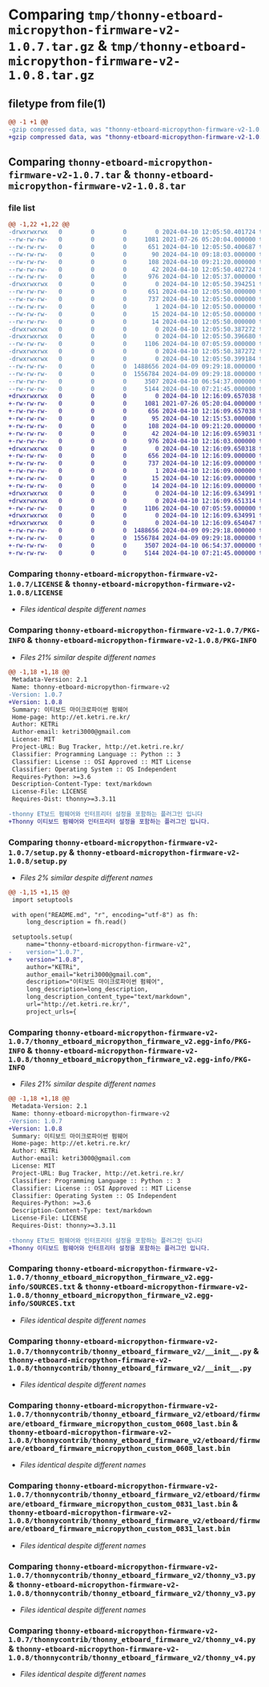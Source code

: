 # Comparing `tmp/thonny-etboard-micropython-firmware-v2-1.0.7.tar.gz` & `tmp/thonny-etboard-micropython-firmware-v2-1.0.8.tar.gz`

## filetype from file(1)

```diff
@@ -1 +1 @@
-gzip compressed data, was "thonny-etboard-micropython-firmware-v2-1.0.7.tar", last modified: Wed Apr 10 12:05:50 2024, max compression
+gzip compressed data, was "thonny-etboard-micropython-firmware-v2-1.0.8.tar", last modified: Wed Apr 10 12:16:09 2024, max compression
```

## Comparing `thonny-etboard-micropython-firmware-v2-1.0.7.tar` & `thonny-etboard-micropython-firmware-v2-1.0.8.tar`

### file list

```diff
@@ -1,22 +1,22 @@
-drwxrwxrwx   0        0        0        0 2024-04-10 12:05:50.401724 thonny-etboard-micropython-firmware-v2-1.0.7/
--rw-rw-rw-   0        0        0     1081 2021-07-26 05:20:04.000000 thonny-etboard-micropython-firmware-v2-1.0.7/LICENSE
--rw-rw-rw-   0        0        0      651 2024-04-10 12:05:50.400687 thonny-etboard-micropython-firmware-v2-1.0.7/PKG-INFO
--rw-rw-rw-   0        0        0       90 2024-04-10 09:18:03.000000 thonny-etboard-micropython-firmware-v2-1.0.7/README.md
--rw-rw-rw-   0        0        0      108 2024-04-10 09:21:20.000000 thonny-etboard-micropython-firmware-v2-1.0.7/pyproject.toml
--rw-rw-rw-   0        0        0       42 2024-04-10 12:05:50.402724 thonny-etboard-micropython-firmware-v2-1.0.7/setup.cfg
--rw-rw-rw-   0        0        0      976 2024-04-10 12:05:37.000000 thonny-etboard-micropython-firmware-v2-1.0.7/setup.py
-drwxrwxrwx   0        0        0        0 2024-04-10 12:05:50.394251 thonny-etboard-micropython-firmware-v2-1.0.7/thonny_etboard_micropython_firmware_v2.egg-info/
--rw-rw-rw-   0        0        0      651 2024-04-10 12:05:50.000000 thonny-etboard-micropython-firmware-v2-1.0.7/thonny_etboard_micropython_firmware_v2.egg-info/PKG-INFO
--rw-rw-rw-   0        0        0      737 2024-04-10 12:05:50.000000 thonny-etboard-micropython-firmware-v2-1.0.7/thonny_etboard_micropython_firmware_v2.egg-info/SOURCES.txt
--rw-rw-rw-   0        0        0        1 2024-04-10 12:05:50.000000 thonny-etboard-micropython-firmware-v2-1.0.7/thonny_etboard_micropython_firmware_v2.egg-info/dependency_links.txt
--rw-rw-rw-   0        0        0       15 2024-04-10 12:05:50.000000 thonny-etboard-micropython-firmware-v2-1.0.7/thonny_etboard_micropython_firmware_v2.egg-info/requires.txt
--rw-rw-rw-   0        0        0       14 2024-04-10 12:05:50.000000 thonny-etboard-micropython-firmware-v2-1.0.7/thonny_etboard_micropython_firmware_v2.egg-info/top_level.txt
-drwxrwxrwx   0        0        0        0 2024-04-10 12:05:50.387272 thonny-etboard-micropython-firmware-v2-1.0.7/thonnycontrib/
-drwxrwxrwx   0        0        0        0 2024-04-10 12:05:50.396680 thonny-etboard-micropython-firmware-v2-1.0.7/thonnycontrib/thonny_etboard_firmware_v2/
--rw-rw-rw-   0        0        0     1106 2024-04-10 07:05:59.000000 thonny-etboard-micropython-firmware-v2-1.0.7/thonnycontrib/thonny_etboard_firmware_v2/__init__.py
-drwxrwxrwx   0        0        0        0 2024-04-10 12:05:50.387272 thonny-etboard-micropython-firmware-v2-1.0.7/thonnycontrib/thonny_etboard_firmware_v2/etboard/
-drwxrwxrwx   0        0        0        0 2024-04-10 12:05:50.399184 thonny-etboard-micropython-firmware-v2-1.0.7/thonnycontrib/thonny_etboard_firmware_v2/etboard/firmware/
--rw-rw-rw-   0        0        0  1488656 2024-04-09 09:29:18.000000 thonny-etboard-micropython-firmware-v2-1.0.7/thonnycontrib/thonny_etboard_firmware_v2/etboard/firmware/etboard_firmware_micropython_custom_0608_last.bin
--rw-rw-rw-   0        0        0  1556784 2024-04-09 09:29:18.000000 thonny-etboard-micropython-firmware-v2-1.0.7/thonnycontrib/thonny_etboard_firmware_v2/etboard/firmware/etboard_firmware_micropython_custom_0831_last.bin
--rw-rw-rw-   0        0        0     3507 2024-04-10 06:54:37.000000 thonny-etboard-micropython-firmware-v2-1.0.7/thonnycontrib/thonny_etboard_firmware_v2/thonny_v3.py
--rw-rw-rw-   0        0        0     5144 2024-04-10 07:21:45.000000 thonny-etboard-micropython-firmware-v2-1.0.7/thonnycontrib/thonny_etboard_firmware_v2/thonny_v4.py
+drwxrwxrwx   0        0        0        0 2024-04-10 12:16:09.657038 thonny-etboard-micropython-firmware-v2-1.0.8/
+-rw-rw-rw-   0        0        0     1081 2021-07-26 05:20:04.000000 thonny-etboard-micropython-firmware-v2-1.0.8/LICENSE
+-rw-rw-rw-   0        0        0      656 2024-04-10 12:16:09.657038 thonny-etboard-micropython-firmware-v2-1.0.8/PKG-INFO
+-rw-rw-rw-   0        0        0       95 2024-04-10 12:15:53.000000 thonny-etboard-micropython-firmware-v2-1.0.8/README.md
+-rw-rw-rw-   0        0        0      108 2024-04-10 09:21:20.000000 thonny-etboard-micropython-firmware-v2-1.0.8/pyproject.toml
+-rw-rw-rw-   0        0        0       42 2024-04-10 12:16:09.659031 thonny-etboard-micropython-firmware-v2-1.0.8/setup.cfg
+-rw-rw-rw-   0        0        0      976 2024-04-10 12:16:03.000000 thonny-etboard-micropython-firmware-v2-1.0.8/setup.py
+drwxrwxrwx   0        0        0        0 2024-04-10 12:16:09.650318 thonny-etboard-micropython-firmware-v2-1.0.8/thonny_etboard_micropython_firmware_v2.egg-info/
+-rw-rw-rw-   0        0        0      656 2024-04-10 12:16:09.000000 thonny-etboard-micropython-firmware-v2-1.0.8/thonny_etboard_micropython_firmware_v2.egg-info/PKG-INFO
+-rw-rw-rw-   0        0        0      737 2024-04-10 12:16:09.000000 thonny-etboard-micropython-firmware-v2-1.0.8/thonny_etboard_micropython_firmware_v2.egg-info/SOURCES.txt
+-rw-rw-rw-   0        0        0        1 2024-04-10 12:16:09.000000 thonny-etboard-micropython-firmware-v2-1.0.8/thonny_etboard_micropython_firmware_v2.egg-info/dependency_links.txt
+-rw-rw-rw-   0        0        0       15 2024-04-10 12:16:09.000000 thonny-etboard-micropython-firmware-v2-1.0.8/thonny_etboard_micropython_firmware_v2.egg-info/requires.txt
+-rw-rw-rw-   0        0        0       14 2024-04-10 12:16:09.000000 thonny-etboard-micropython-firmware-v2-1.0.8/thonny_etboard_micropython_firmware_v2.egg-info/top_level.txt
+drwxrwxrwx   0        0        0        0 2024-04-10 12:16:09.634991 thonny-etboard-micropython-firmware-v2-1.0.8/thonnycontrib/
+drwxrwxrwx   0        0        0        0 2024-04-10 12:16:09.651314 thonny-etboard-micropython-firmware-v2-1.0.8/thonnycontrib/thonny_etboard_firmware_v2/
+-rw-rw-rw-   0        0        0     1106 2024-04-10 07:05:59.000000 thonny-etboard-micropython-firmware-v2-1.0.8/thonnycontrib/thonny_etboard_firmware_v2/__init__.py
+drwxrwxrwx   0        0        0        0 2024-04-10 12:16:09.634991 thonny-etboard-micropython-firmware-v2-1.0.8/thonnycontrib/thonny_etboard_firmware_v2/etboard/
+drwxrwxrwx   0        0        0        0 2024-04-10 12:16:09.654047 thonny-etboard-micropython-firmware-v2-1.0.8/thonnycontrib/thonny_etboard_firmware_v2/etboard/firmware/
+-rw-rw-rw-   0        0        0  1488656 2024-04-09 09:29:18.000000 thonny-etboard-micropython-firmware-v2-1.0.8/thonnycontrib/thonny_etboard_firmware_v2/etboard/firmware/etboard_firmware_micropython_custom_0608_last.bin
+-rw-rw-rw-   0        0        0  1556784 2024-04-09 09:29:18.000000 thonny-etboard-micropython-firmware-v2-1.0.8/thonnycontrib/thonny_etboard_firmware_v2/etboard/firmware/etboard_firmware_micropython_custom_0831_last.bin
+-rw-rw-rw-   0        0        0     3507 2024-04-10 06:54:37.000000 thonny-etboard-micropython-firmware-v2-1.0.8/thonnycontrib/thonny_etboard_firmware_v2/thonny_v3.py
+-rw-rw-rw-   0        0        0     5144 2024-04-10 07:21:45.000000 thonny-etboard-micropython-firmware-v2-1.0.8/thonnycontrib/thonny_etboard_firmware_v2/thonny_v4.py
```

### Comparing `thonny-etboard-micropython-firmware-v2-1.0.7/LICENSE` & `thonny-etboard-micropython-firmware-v2-1.0.8/LICENSE`

 * *Files identical despite different names*

### Comparing `thonny-etboard-micropython-firmware-v2-1.0.7/PKG-INFO` & `thonny-etboard-micropython-firmware-v2-1.0.8/PKG-INFO`

 * *Files 21% similar despite different names*

```diff
@@ -1,18 +1,18 @@
 Metadata-Version: 2.1
 Name: thonny-etboard-micropython-firmware-v2
-Version: 1.0.7
+Version: 1.0.8
 Summary: 이티보드 마이크로파이썬 펌웨어
 Home-page: http://et.ketri.re.kr/
 Author: KETRi
 Author-email: ketri3000@gmail.com
 License: MIT
 Project-URL: Bug Tracker, http://et.ketri.re.kr/
 Classifier: Programming Language :: Python :: 3
 Classifier: License :: OSI Approved :: MIT License
 Classifier: Operating System :: OS Independent
 Requires-Python: >=3.6
 Description-Content-Type: text/markdown
 License-File: LICENSE
 Requires-Dist: thonny>=3.3.11
 
-thonny ET보드 펌웨어와 인터프리터 설정을 포함하는 플러그인 입니다
+Thonny 이티보드 펌웨어와 인터프리터 설정을 포함하는 플러그인 입니다.
```

### Comparing `thonny-etboard-micropython-firmware-v2-1.0.7/setup.py` & `thonny-etboard-micropython-firmware-v2-1.0.8/setup.py`

 * *Files 2% similar despite different names*

```diff
@@ -1,15 +1,15 @@
 import setuptools
 
 with open("README.md", "r", encoding="utf-8") as fh:
     long_description = fh.read()
 
 setuptools.setup(
     name="thonny-etboard-micropython-firmware-v2",
-    version="1.0.7",
+    version="1.0.8",
     author="KETRi",
     author_email="ketri3000@gmail.com",
     description="이티보드 마이크로파이썬 펌웨어",
     long_description=long_description,
     long_description_content_type="text/markdown",
     url="http://et.ketri.re.kr/",
     project_urls={
```

### Comparing `thonny-etboard-micropython-firmware-v2-1.0.7/thonny_etboard_micropython_firmware_v2.egg-info/PKG-INFO` & `thonny-etboard-micropython-firmware-v2-1.0.8/thonny_etboard_micropython_firmware_v2.egg-info/PKG-INFO`

 * *Files 21% similar despite different names*

```diff
@@ -1,18 +1,18 @@
 Metadata-Version: 2.1
 Name: thonny-etboard-micropython-firmware-v2
-Version: 1.0.7
+Version: 1.0.8
 Summary: 이티보드 마이크로파이썬 펌웨어
 Home-page: http://et.ketri.re.kr/
 Author: KETRi
 Author-email: ketri3000@gmail.com
 License: MIT
 Project-URL: Bug Tracker, http://et.ketri.re.kr/
 Classifier: Programming Language :: Python :: 3
 Classifier: License :: OSI Approved :: MIT License
 Classifier: Operating System :: OS Independent
 Requires-Python: >=3.6
 Description-Content-Type: text/markdown
 License-File: LICENSE
 Requires-Dist: thonny>=3.3.11
 
-thonny ET보드 펌웨어와 인터프리터 설정을 포함하는 플러그인 입니다
+Thonny 이티보드 펌웨어와 인터프리터 설정을 포함하는 플러그인 입니다.
```

### Comparing `thonny-etboard-micropython-firmware-v2-1.0.7/thonny_etboard_micropython_firmware_v2.egg-info/SOURCES.txt` & `thonny-etboard-micropython-firmware-v2-1.0.8/thonny_etboard_micropython_firmware_v2.egg-info/SOURCES.txt`

 * *Files identical despite different names*

### Comparing `thonny-etboard-micropython-firmware-v2-1.0.7/thonnycontrib/thonny_etboard_firmware_v2/__init__.py` & `thonny-etboard-micropython-firmware-v2-1.0.8/thonnycontrib/thonny_etboard_firmware_v2/__init__.py`

 * *Files identical despite different names*

### Comparing `thonny-etboard-micropython-firmware-v2-1.0.7/thonnycontrib/thonny_etboard_firmware_v2/etboard/firmware/etboard_firmware_micropython_custom_0608_last.bin` & `thonny-etboard-micropython-firmware-v2-1.0.8/thonnycontrib/thonny_etboard_firmware_v2/etboard/firmware/etboard_firmware_micropython_custom_0608_last.bin`

 * *Files identical despite different names*

### Comparing `thonny-etboard-micropython-firmware-v2-1.0.7/thonnycontrib/thonny_etboard_firmware_v2/etboard/firmware/etboard_firmware_micropython_custom_0831_last.bin` & `thonny-etboard-micropython-firmware-v2-1.0.8/thonnycontrib/thonny_etboard_firmware_v2/etboard/firmware/etboard_firmware_micropython_custom_0831_last.bin`

 * *Files identical despite different names*

### Comparing `thonny-etboard-micropython-firmware-v2-1.0.7/thonnycontrib/thonny_etboard_firmware_v2/thonny_v3.py` & `thonny-etboard-micropython-firmware-v2-1.0.8/thonnycontrib/thonny_etboard_firmware_v2/thonny_v3.py`

 * *Files identical despite different names*

### Comparing `thonny-etboard-micropython-firmware-v2-1.0.7/thonnycontrib/thonny_etboard_firmware_v2/thonny_v4.py` & `thonny-etboard-micropython-firmware-v2-1.0.8/thonnycontrib/thonny_etboard_firmware_v2/thonny_v4.py`

 * *Files identical despite different names*

